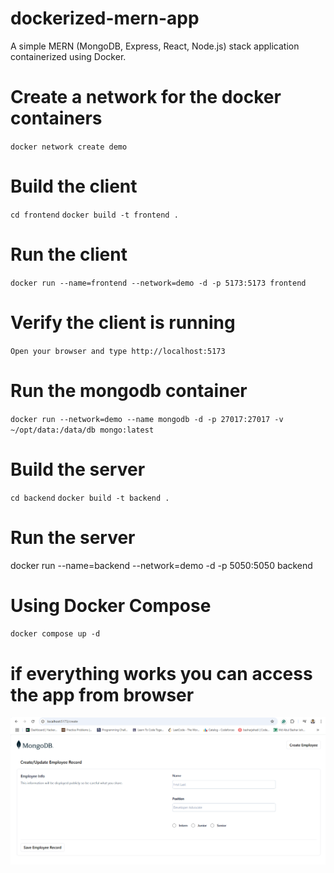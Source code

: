# dockerized-mern-app
A simple MERN (MongoDB, Express, React, Node.js) stack application containerized using Docker.
# Create a network for the docker containers
`docker network create demo`

# Build the client
`cd frontend`
`docker build -t frontend .`


# Run the client
`docker run --name=frontend --network=demo -d -p 5173:5173 frontend`
# Verify the client is running
`Open your browser and type http://localhost:5173`
# Run the mongodb container
`docker run --network=demo --name mongodb -d -p 27017:27017 -v ~/opt/data:/data/db mongo:latest`
# Build the server
`cd backend`
`docker build -t backend .`
# Run the server
docker run --name=backend --network=demo -d -p 5050:5050 backend

# Using Docker Compose
`docker compose up -d`

# if everything works you can access the app from browser
![Dashboard](frontend/mern%20app.png)






